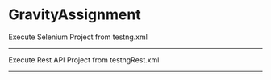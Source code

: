 # GravityAssignment

Execute Selenium Project from testng.xml 
*******************************************************
Execute Rest API Project from testngRest.xml
*************************************************
